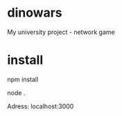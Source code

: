 # dinowars
My university project - network game

# install

npm install

node .

Adress: localhost:3000
